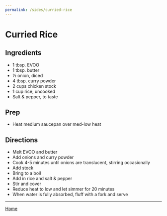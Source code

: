 ```yaml
---
permalink: /sides/curried-rice
---
```

# Curried Rice

## Ingredients

- 1 tbsp. EVOO
- 1 tbsp. butter
- ½ onion, diced
- 4 tbsp. curry powder
- 2 cups chicken stock
- 1 cup rice, uncooked
- Salt & pepper, to taste

## Prep

- Heat medium saucepan over med-low heat

## Directions

- Melt EVOO and butter
- Add onions and curry powder
- Cook 4-5 minutes until onions are translucent, stirring occasionally
- Add stock
- Bring to a boil
- Add in rice and salt & pepper
- Stir and cover
- Reduce heat to low and let simmer for 20 minutes
- When water is fully absorbed, fluff with a fork and serve

---

[Home](https://thomasjbarrett82.github.io)
